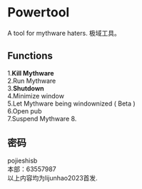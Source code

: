 # Powertool
A tool for mythware haters. 极域工具。
## Functions
1.**Kill Mythware**  
2.Run Mythware   
3.__Shutdown__  
4.Minimize window   
5.Let Mythware being windownized ( Beta )   
6.Open pub  
7.Suspend Mythware
8.

## 密码  
pojieshisb  
本部：63557987  
以上内容均为lijunhao2023首发.  
